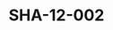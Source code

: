 ---
pid: SHA-12-002
title: SHA-12-002
language: ar
original_label: 
rights: شرحبيل احمد
location_of_original: شرحبيل احمد
photographer_or_studio: 
scanned_from: photograph 9.4 by 13.3
_date: 1960s
location: الخرطوم
description: شرحبيل احمد وفرقته من ضمنهم زكية ابو القاسم
additional_notes: 
permission_display: 'yes'
on_server: 'no'
on_website: 'no'
permalink: /photopages/ar/SHA-12-002
layout: photo-page
---